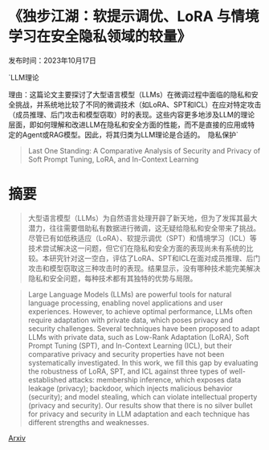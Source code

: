 # 《独步江湖：软提示调优、LoRA 与情境学习在安全隐私领域的较量》

发布时间：2023年10月17日

`LLM理论

理由：这篇论文主要探讨了大型语言模型（LLMs）在微调过程中面临的隐私和安全挑战，并系统地比较了不同的微调技术（如LoRA、SPT和ICL）在应对特定攻击（成员推理、后门攻击和模型窃取）时的表现。这些内容更多地涉及LLM的理论层面，即如何理解和改进LLM在隐私和安全方面的性能，而不是直接的应用或特定的Agent或RAG模型。因此，将其归类为LLM理论是合适的。` `隐私保护`

> Last One Standing: A Comparative Analysis of Security and Privacy of Soft Prompt Tuning, LoRA, and In-Context Learning

# 摘要

> 大型语言模型（LLMs）为自然语言处理开辟了新天地，但为了发挥其最大潜力，往往需要借助私有数据进行微调，这无疑给隐私和安全带来了挑战。尽管已有如低秩适应（LoRA）、软提示调优（SPT）和情境学习（ICL）等技术尝试解决这一问题，但它们在隐私和安全方面的表现尚未有系统的比较。本研究针对这一空白，评估了LoRA、SPT和ICL在面对成员推理、后门攻击和模型窃取这三种攻击时的表现。结果显示，没有哪种技术能完美解决隐私和安全问题，每种技术都有其独特的优势与局限。

> Large Language Models (LLMs) are powerful tools for natural language processing, enabling novel applications and user experiences. However, to achieve optimal performance, LLMs often require adaptation with private data, which poses privacy and security challenges. Several techniques have been proposed to adapt LLMs with private data, such as Low-Rank Adaptation (LoRA), Soft Prompt Tuning (SPT), and In-Context Learning (ICL), but their comparative privacy and security properties have not been systematically investigated. In this work, we fill this gap by evaluating the robustness of LoRA, SPT, and ICL against three types of well-established attacks: membership inference, which exposes data leakage (privacy); backdoor, which injects malicious behavior (security); and model stealing, which can violate intellectual property (privacy and security). Our results show that there is no silver bullet for privacy and security in LLM adaptation and each technique has different strengths and weaknesses.

[Arxiv](https://arxiv.org/abs/2310.11397)